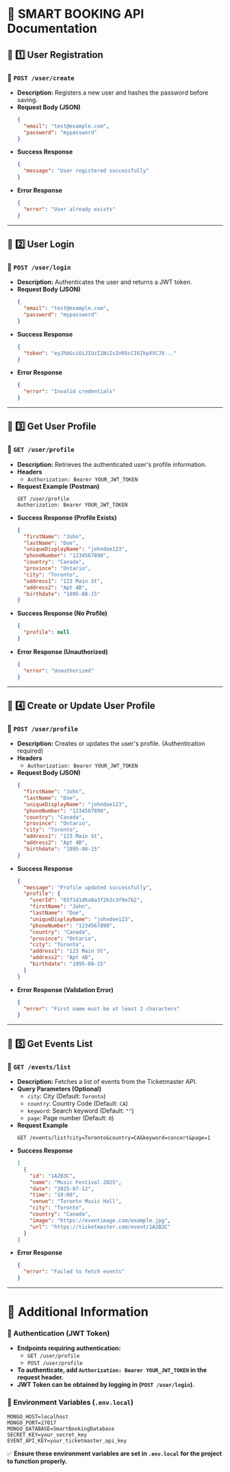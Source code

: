 # 📖 SMART BOOKING API Documentation

## 📌 1️⃣ User Registration

### 🔹 `POST /user/create`

- **Description:** Registers a new user and hashes the password before saving.
- **Request Body (JSON)**
  ```json
  {
    "email": "test@example.com",
    "password": "mypassword"
  }
  ```
- **Success Response**
  ```json
  {
    "message": "User registered successfully"
  }
  ```
- **Error Response**
  ```json
  {
    "error": "User already exists"
  }
  ```

---

## 📌 2️⃣ User Login

### 🔹 `POST /user/login`

- **Description:** Authenticates the user and returns a JWT token.
- **Request Body (JSON)**
  ```json
  {
    "email": "test@example.com",
    "password": "mypassword"
  }
  ```
- **Success Response**
  ```json
  {
    "token": "eyJhbGciOiJIUzI1NiIsInR5cCI6IkpXVCJ9..."
  }
  ```
- **Error Response**
  ```json
  {
    "error": "Invalid credentials"
  }
  ```

---

## 📌 3️⃣ Get User Profile

### 🔹 `GET /user/profile`

- **Description:** Retrieves the authenticated user's profile information.
- **Headers**
  - `Authorization: Bearer YOUR_JWT_TOKEN`
- **Request Example (Postman)**
  ```http
  GET /user/profile
  Authorization: Bearer YOUR_JWT_TOKEN
  ```
- **Success Response (Profile Exists)**
  ```json
  {
    "firstName": "John",
    "lastName": "Doe",
    "uniqueDisplayName": "johndoe123",
    "phoneNumber": "1234567890",
    "country": "Canada",
    "province": "Ontario",
    "city": "Toronto",
    "address1": "123 Main St",
    "address2": "Apt 4B",
    "birthdate": "1995-08-15"
  }
  ```
- **Success Response (No Profile)**
  ```json
  {
    "profile": null
  }
  ```
- **Error Response (Unauthorized)**
  ```json
  {
    "error": "Unauthorized"
  }
  ```

---

## 📌 4️⃣ Create or Update User Profile

### 🔹 `POST /user/profile`

- **Description:** Creates or updates the user's profile. (Authentication required)
- **Headers**
  - `Authorization: Bearer YOUR_JWT_TOKEN`
- **Request Body (JSON)**
  ```json
  {
    "firstName": "John",
    "lastName": "Doe",
    "uniqueDisplayName": "johndoe123",
    "phoneNumber": "1234567890",
    "country": "Canada",
    "province": "Ontario",
    "city": "Toronto",
    "address1": "123 Main St",
    "address2": "Apt 4B",
    "birthdate": "1995-08-15"
  }
  ```
- **Success Response**
  ```json
  {
    "message": "Profile updated successfully",
    "profile": {
      "userId": "65f1d1d6a8a3f2b3c3f9e7b2",
      "firstName": "John",
      "lastName": "Doe",
      "uniqueDisplayName": "johndoe123",
      "phoneNumber": "1234567890",
      "country": "Canada",
      "province": "Ontario",
      "city": "Toronto",
      "address1": "123 Main St",
      "address2": "Apt 4B",
      "birthdate": "1995-08-15"
    }
  }
  ```
- **Error Response (Validation Error)**
  ```json
  {
    "error": "First name must be at least 2 characters"
  }
  ```

---

## 📌 5️⃣ Get Events List

### 🔹 `GET /events/list`

- **Description:** Fetches a list of events from the Ticketmaster API.
- **Query Parameters (Optional)**
  - `city`: City (Default: `Toronto`)
  - `country`: Country Code (Default: `CA`)
  - `keyword`: Search keyword (Default: `""`)
  - `page`: Page number (Default: `0`)
- **Request Example**
  ```http
  GET /events/list?city=Toronto&country=CA&keyword=concert&page=1
  ```
- **Success Response**
  ```json
  [
    {
      "id": "1A2B3C",
      "name": "Music Festival 2025",
      "date": "2025-07-12",
      "time": "19:00",
      "venue": "Toronto Music Hall",
      "city": "Toronto",
      "country": "Canada",
      "image": "https://eventimage.com/example.jpg",
      "url": "https://ticketmaster.com/event/1A2B3C"
    }
  ]
  ```
- **Error Response**
  ```json
  {
    "error": "Failed to fetch events"
  }
  ```

---

# 🚀 Additional Information

### 📌 Authentication (JWT Token)

- **Endpoints requiring authentication:**
  - `GET /user/profile`
  - `POST /user/profile`
- **To authenticate, add `Authorization: Bearer YOUR_JWT_TOKEN` in the request header.**
- **JWT Token can be obtained by logging in (`POST /user/login`).**

### 📌 Environment Variables (`.env.local`)

```env
MONGO_HOST=localhost
MONGO_PORT=27017
MONGO_DATABASE=SmartBookingDatabase
SECRET_KEY=your_secret_key
EVENT_API_KEY=your_ticketmaster_api_key
```

✅ **Ensure these environment variables are set in `.env.local` for the project to function properly.**
